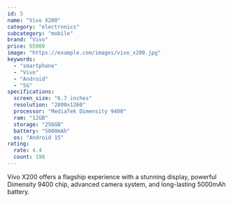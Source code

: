```yaml
---
id: 5
name: "Vivo X200"
category: "electronics"
subcategory: "mobile"
brand: "Vivo"
price: 65000
image: "https://example.com/images/vivo_x200.jpg"
keywords:
  - "smartphone"
  - "Vivo"
  - "Android"
  - "5G"
specifications:
  screen_size: "6.7 inches"
  resolution: "2800x1260"
  processor: "MediaTek Dimensity 9400"
  ram: "12GB"
  storage: "256GB"
  battery: "5000mAh"
  os: "Android 15"
rating:
  rate: 4.4
  count: 198
---
```


Vivo X200 offers a flagship experience with a stunning display, powerful Dimensity 9400 chip, advanced camera system, and long-lasting 5000mAh battery.
